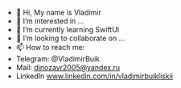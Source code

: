 - 👋 Hi, My name is Vladimir
- 👀 I’m interested in ...
- 🌱 I’m currently learning SwiftUI
- 💞️ I’m looking to collaborate on ...
- 📫 How to reach me:
- Telegram: @VladimirBuik
- Mail: dinozavr2005@yandex.ru
- LinkedIn www.linkedin.com/in/vladimirbuikliskii

<!---
dinozavr2005/dinozavr2005 is a ✨ special ✨ repository because its `README.md` (this file) appears on your GitHub profile.
You can click the Preview link to take a look at your changes.
--->
